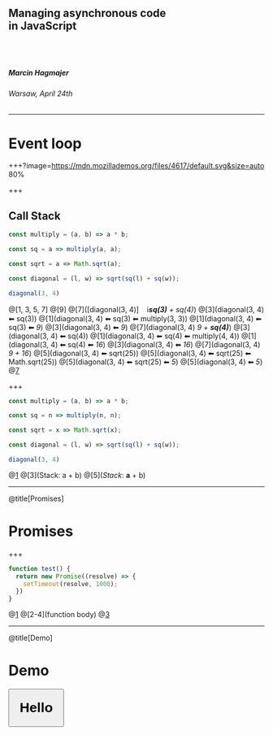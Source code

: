 ## Managing asynchronous code<br>in JavaScript

<br><br>

##### Marcin Hagmajer

###### Warsaw, April 24th

---

# Event loop
<!-- https://developer.mozilla.org/en-US/docs/Web/JavaScript/EventLoop -->

+++?image=https://mdn.mozillademos.org/files/4617/default.svg&size=auto 80%

+++

## Call Stack

```javascript
const multiply = (a, b) => a * b;

const sq = a => multiply(a, a);

const sqrt = a => Math.sqrt(a);

const diagonal = (l, w) => sqrt(sq(l) + sq(w));

diagonal(3, 4)
```

@[1, 3, 5, 7]
@[9]
@[7]([diagonal\(3, 4\)] &nbsp;&nbsp;&nbsp;:information_source:_**sq(3)** + sq(4)_)
@[3](diagonal\(3, 4\) ⬅ sq\(3\))
@[1](diagonal\(3, 4\) ⬅ sq\(3\) ⬅ multiply\(3, 3\))
@[1](diagonal\(3, 4\) ⬅ sq\(3\) ⬅ _9_)
@[3](diagonal\(3, 4\) ⬅ _9_)
@[7](diagonal\(3, 4\) _9 + **sq(4)**_)
@[3](diagonal\(3, 4\) ⬅ sq\(4\))
@[1](diagonal\(3, 4\) ⬅ sq\(4\) ⬅ multiply\(4, 4\))
@[1](diagonal\(3, 4\) ⬅ sq\(4\) ⬅ _16_)
@[3](diagonal\(3, 4\) ⬅ _16_)
@[7](diagonal\(3, 4\) _9 + 16_)
@[5](diagonal\(3, 4\) ⬅ sqrt\(25\))
@[5](diagonal\(3, 4\) ⬅ sqrt\(25\) ⬅ Math.sqrt\(25\))
@[5](diagonal\(3, 4\) ⬅ sqrt\(25\) ⬅ _5_)
@[5](diagonal\(3, 4\) ⬅ _5_)
@[7](_5_)

+++

```javascript
const multiply = (a, b) => a * b;

const sq = n => multiply(n, n);

const sqrt = x => Math.sqrt(x);

const diagonal = (l, w) => sqrt(sq(l) + sq(w));

diagonal(3, 4)
```

@[1](function)
@[3](Stack: a + b)
@[5](*Stack*: <b>a</b> + b)

---
@title[Promises]
# Promises

+++

```javascript
function test() {
  return new Promise((resolve) => {
    setTimeout(resolve, 1000);
  })
}
```

@[1](function)
@[2-4](function body)
@[3](setTimeout)

---
@title[Demo]
# Demo

<button
  style="padding: 20px; font-weight: bold; font-size: 20pt"
  onclick="alert('hello world!')">Hello</button>
